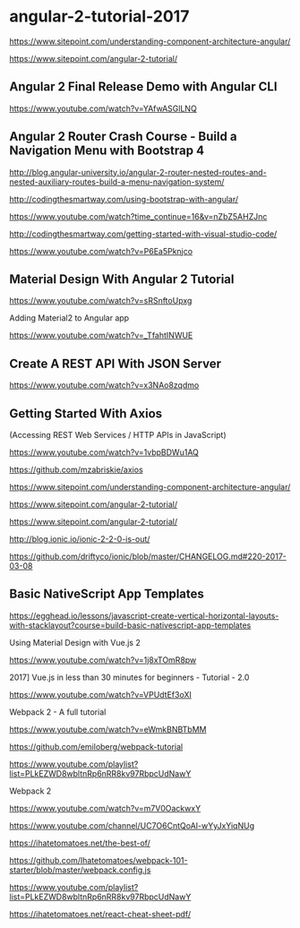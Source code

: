 # angular-2-tutorial-2017



https://www.sitepoint.com/understanding-component-architecture-angular/


https://www.sitepoint.com/angular-2-tutorial/


## Angular 2 Final Release Demo with Angular CLI


https://www.youtube.com/watch?v=YAfwASGlLNQ



## Angular 2 Router Crash Course - Build a Navigation Menu with Bootstrap 4

http://blog.angular-university.io/angular-2-router-nested-routes-and-nested-auxiliary-routes-build-a-menu-navigation-system/


http://codingthesmartway.com/using-bootstrap-with-angular/

https://www.youtube.com/watch?time_continue=16&v=nZbZ5AHZJnc




http://codingthesmartway.com/getting-started-with-visual-studio-code/

https://www.youtube.com/watch?v=P6Ea5Pknjco




## Material Design With Angular 2 Tutorial

https://www.youtube.com/watch?v=sRSnftoUpxg


Adding Material2 to Angular app

https://www.youtube.com/watch?v=_TfahtINWUE


## Create A REST API With JSON Server

https://www.youtube.com/watch?v=x3NAo8zqdmo



## Getting Started With Axios

(Accessing REST Web Services / HTTP APIs in JavaScript)

https://www.youtube.com/watch?v=1vbpBDWu1AQ

https://github.com/mzabriskie/axios






https://www.sitepoint.com/understanding-component-architecture-angular/

https://www.sitepoint.com/angular-2-tutorial/



https://www.sitepoint.com/angular-2-tutorial/






























http://blog.ionic.io/ionic-2-2-0-is-out/

https://github.com/driftyco/ionic/blob/master/CHANGELOG.md#220-2017-03-08




## Basic NativeScript App Templates

https://egghead.io/lessons/javascript-create-vertical-horizontal-layouts-with-stacklayout?course=build-basic-nativescript-app-templates







Using Material Design with Vue.js 2

https://www.youtube.com/watch?v=1j8xTOmR8pw

2017] Vue.js in less than 30 minutes for beginners - Tutorial - 2.0

https://www.youtube.com/watch?v=VPUdtEf3oXI







Webpack 2 - A full tutorial

https://www.youtube.com/watch?v=eWmkBNBTbMM

https://github.com/emiloberg/webpack-tutorial


https://www.youtube.com/playlist?list=PLkEZWD8wbltnRp6nRR8kv97RbpcUdNawY

Webpack 2


https://www.youtube.com/watch?v=m7V0OackwxY






https://www.youtube.com/channel/UC7O6CntQoAI-wYyJxYiqNUg

https://ihatetomatoes.net/the-best-of/


https://github.com/Ihatetomatoes/webpack-101-starter/blob/master/webpack.config.js


https://www.youtube.com/playlist?list=PLkEZWD8wbltnRp6nRR8kv97RbpcUdNawY

https://ihatetomatoes.net/react-cheat-sheet-pdf/












